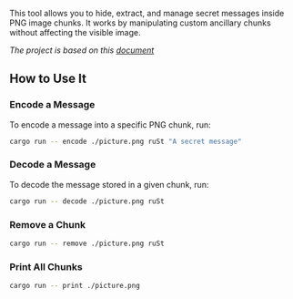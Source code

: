 This tool allows you to hide, extract, and manage secret messages inside PNG image chunks. It works by manipulating custom ancillary chunks without affecting the visible image.


*The project is based on this [document](https://jrdngr.github.io/pngme_book/)*


## How to Use It

###  Encode a Message

To encode a message into a specific PNG chunk, run:

```bash
cargo run -- encode ./picture.png ruSt "A secret message"
```

###  Decode a Message

To decode the message stored in a given chunk, run:

```bash
cargo run -- decode ./picture.png ruSt
```

###  Remove a Chunk

```bash
cargo run -- remove ./picture.png ruSt
```

###  Print All Chunks

```bash
cargo run -- print ./picture.png
```

